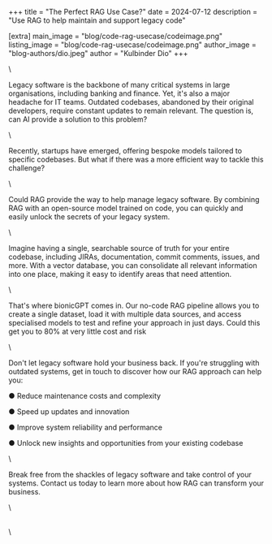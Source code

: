+++
title = "The Perfect RAG Use Case?"
date = 2024-07-12
description = "Use RAG to help maintain and support legacy code"

[extra]
main_image = "blog/code-rag-usecase/codeimage.png"
listing_image = "blog/code-rag-usecase/codeimage.png"
author_image = "blog-authors/dio.jpeg"
author = "Kulbinder Dio"
+++

\

Legacy software is the backbone of many critical systems in large organisations, including banking and finance. 
Yet, it's also a major headache for IT teams. Outdated codebases, abandoned by their original developers, require 
constant updates to remain relevant. The question is, can AI provide a solution to this problem?


\

Recently, startups have emerged, offering bespoke models tailored to specific codebases. But what if there was a 
more efficient way to tackle this challenge?

\

Could RAG provide the way to help manage legacy software. By combining RAG with an open-source model trained on code, 
you can quickly and easily unlock the secrets of your legacy system.

\

Imagine having a single, searchable source of truth for your entire codebase, including JIRAs, documentation, commit 
comments, issues, and more. With a vector database, you can consolidate all relevant information into one place, making 
it easy to identify areas that need attention.

\

That's where bionicGPT comes in. Our no-code RAG pipeline allows you to create a single dataset, load it with multiple data sources, and access specialised models to test and refine your approach in just days. Could this get you to 80% at very little cost and risk

\

Don't let legacy software hold your business back. If you're struggling with outdated systems, get in touch to discover how our RAG approach can help you:


● Reduce maintenance costs and complexity


● Speed up updates and innovation


● Improve system reliability and performance


● Unlock new insights and opportunities from your existing codebase

\

Break free from the shackles of legacy software and take control of your systems. Contact us today to learn more about how RAG can transform your business.

\


\
\



